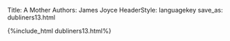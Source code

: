 Title: A Mother
Authors: James Joyce
HeaderStyle: languagekey
save_as: dubliners13.html

{%include_html dubliners13.html%}

